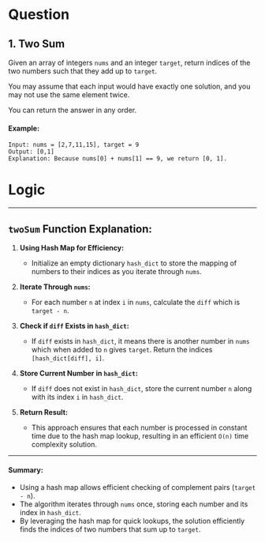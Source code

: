# Question
## 1. Two Sum

Given an array of integers `nums` and an integer `target`, return indices of the two numbers such that they add up to `target`.

You may assume that each input would have exactly one solution, and you may not use the same element twice.

You can return the answer in any order.

#### Example:
```
Input: nums = [2,7,11,15], target = 9
Output: [0,1]
Explanation: Because nums[0] + nums[1] == 9, we return [0, 1].
```

# Logic
---

## `twoSum` Function Explanation:

1. **Using Hash Map for Efficiency:**
   - Initialize an empty dictionary `hash_dict` to store the mapping of numbers to their indices as you iterate through `nums`.

2. **Iterate Through `nums`:**
   - For each number `n` at index `i` in `nums`, calculate the `diff` which is `target - n`.

3. **Check if `diff` Exists in `hash_dict`:**
   - If `diff` exists in `hash_dict`, it means there is another number in `nums` which when added to `n` gives `target`. Return the indices `[hash_dict[diff], i]`.

4. **Store Current Number in `hash_dict`:**
   - If `diff` does not exist in `hash_dict`, store the current number `n` along with its index `i` in `hash_dict`.

5. **Return Result:**
   - This approach ensures that each number is processed in constant time due to the hash map lookup, resulting in an efficient `O(n)` time complexity solution.

---

#### Summary:

- Using a hash map allows efficient checking of complement pairs (`target - n`).
- The algorithm iterates through `nums` once, storing each number and its index in `hash_dict`.
- By leveraging the hash map for quick lookups, the solution efficiently finds the indices of two numbers that sum up to `target`.